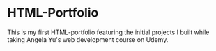 # HTML-Portfolio
This is my first HTML-portfolio featuring the initial projects I built while taking Angela Yu's web development course on Udemy.
